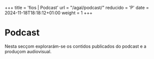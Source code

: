 +++
title = 'fios | Podcast'
url = "/agal/podcast/"
reducido = 'P'
date = 2024-11-18T18:18:12+01:00
weight = 1
+++

# Podcast

Nesta secçom explorarám-se os contidos publicados do podcast e a produçom audiovisual.